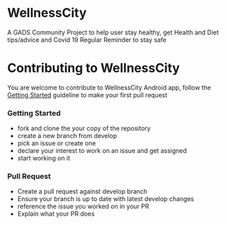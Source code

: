 # WellnessCity
A GADS Community Project to help user stay healthy, get Health and Diet tips/advice and Covid 19 Regular Reminder to stay safe

# Contributing to WellnessCity
You are welcome to contribute to WellnessCity Android app, follow the [Getting Started](#getting-started) guideline to make your first pull request

### Getting Started
* fork and clone the your copy of the repository
* create a new branch from develop
* pick an issue or create one
* declare your interest to work on an issue and get assigned
* start working on it

### Pull Request
* Create a pull request against develop branch
* Ensure your branch is up to date with latest develop changes
* reference the issue you worked on in your PR
* Explain what your PR does
